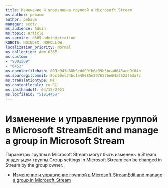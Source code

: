 ```yaml
---
title: Изменение и управление группой в Microsoft Stream
ms.author: pebaum
author: pebaum
manager: scotv
ms.audience: Admin
ms.topic: article
ms.service: o365-administration
ROBOTS: NOINDEX, NOFOLLOW
localization_priority: Normal
ms.collection: Adm_O365
ms.custom:
- "9001509"
- "6452"
ms.openlocfilehash: 801c945a88b6edd09fb6c39b3bca0646ace9f84b
ms.sourcegitcommit: 8bc60ec34bc1e40685e3976576e04a2623f63a7c
ms.translationtype: MT
ms.contentlocale: ru-RU
ms.lasthandoff: 04/15/2021
ms.locfileid: "51814457"
---
```

# <a name="edit-and-manage-a-group-in-microsoft-stream"></a><span data-ttu-id="8dbb2-102">Изменение и управление группой в Microsoft Stream</span><span class="sxs-lookup"><span data-stu-id="8dbb2-102">Edit and manage a group in Microsoft Stream</span></span>

<span data-ttu-id="8dbb2-103">Параметры группы в Microsoft Stream могут быть изменены в Stream владельцем группы.</span><span class="sxs-lookup"><span data-stu-id="8dbb2-103">Group settings in Microsoft Stream can be changed in Stream by the group owner.</span></span>  

- [<span data-ttu-id="8dbb2-104">Изменение и управление группой в Microsoft Stream</span><span class="sxs-lookup"><span data-stu-id="8dbb2-104">Edit and manage a group in Microsoft Stream</span></span>](https://docs.microsoft.com/stream/portal-manage-groups)
